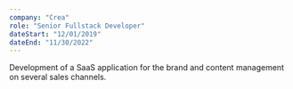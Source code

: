 ```yaml
---
company: "Crea"
role: "Senior Fullstack Developer"
dateStart: "12/01/2019"
dateEnd: "11/30/2022"
---
```


Development of a SaaS application for the brand and content management on several sales channels.